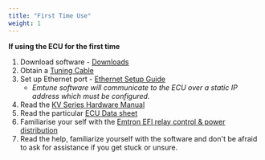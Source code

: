 ```yaml
---
title: "First Time Use"
weight: 1
---
```


**If using the ECU for the first time**
1. Download software - [Downloads](<https://downloads.emtronaustralia.com.au/> "target=\"\_blank\"")
2. Obtain a [Tuning Cable](<https://emtron.world/products/ecu-tuning-cable> "target=\"\_blank\"")
3. Set up Ethernet port - [Ethernet Setup Guide](./EthernetConnection.md)
   - *Emtune software will communicate to the ECU over a static IP address which must be configured.*
4. Read the [KV Series Hardware Manual](../datasheets/KVSeriesHardwareManual.md)
5. Read the particular [ECU Data sheet](./engine-management/datasheets/_index.md)
6. Familiarise your self with the [Emtron EFI relay control & power distribution](../wiring/KVSeriesPowerDistribution.md)
7. Read the help, familiarize yourself with the software and don't be afraid to ask for assistance if you get stuck or unsure.
